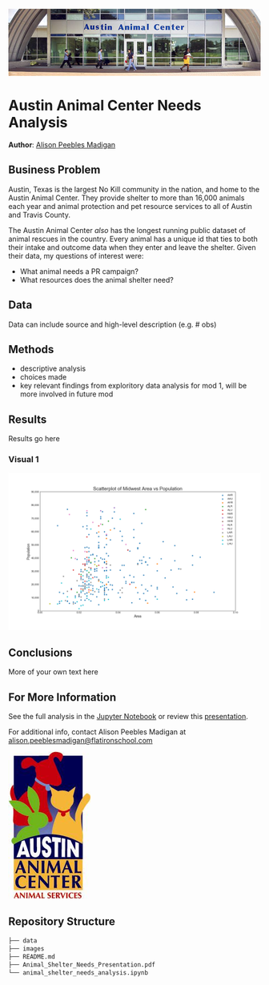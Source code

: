 ![austin animal center](./images/austin-animal-center.jpg)

# Austin Animal Center Needs Analysis

**Author**: <a href="mailto:alison.peeblesmadigan@flatironschool.com">Alison Peebles Madigan</a>

## Business Problem

Austin, Texas is the largest No Kill community in the nation, and home to the Austin Animal Center. They provide shelter to more than 16,000 animals each year and animal protection and pet resource services to all of Austin and Travis County.

The Austin Animal Center _also_ has the longest running public dataset of animal rescues in the country. Every animal has a unique id that ties to both their intake and outcome data when they enter and leave the shelter. Given their data, my questions of interest were:

- What animal needs a PR campaign?
- What resources does the animal shelter need?

## Data

Data can include source and high-level description (e.g. # obs)

## Methods

- descriptive analysis
- choices made
- key relevant findings from exploritory data analysis for mod 1, will be more involved in future mod

## Results

Results go here

### Visual 1

![graph1](./images/viz1.png)

## Conclusions

More of your own text here

## For More Information

See the full analysis in the [Jupyter Notebook](./animal-shelter-needs-analysis.ipynb) or review this [presentation](./Animal_Shelter_Needs_Presentation.pdf).

For additional info, contact Alison Peebles Madigan at alison.peeblesmadigan@flatironschool.com

![logo](./images/aac_logo_tall.jpg)

## Repository Structure

```
├── data
├── images
├── README.md
├── Animal_Shelter_Needs_Presentation.pdf
└── animal_shelter_needs_analysis.ipynb
```
